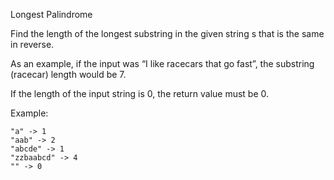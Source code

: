 Longest Palindrome

Find the length of the longest substring in the given string s that is the same in reverse.

As an example, if the input was “I like racecars that go fast”, the substring (racecar) length would be 7.

If the length of the input string is 0, the return value must be 0.

Example:
```
"a" -> 1 
"aab" -> 2  
"abcde" -> 1
"zzbaabcd" -> 4
"" -> 0
```
